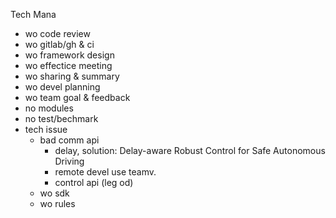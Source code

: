 Tech Mana

- wo code review
- wo gitlab/gh & ci
- wo framework design
- wo effectice meeting
- wo sharing & summary
- wo devel planning
- wo team goal & feedback
- no modules
- no test/bechmark
- tech issue
  - bad comm api
    - delay, solution: Delay-aware Robust Control for Safe Autonomous Driving
    - remote devel use teamv.
    - control api (leg od)
  - wo sdk
  - wo rules
